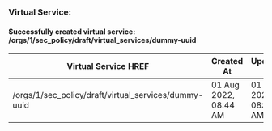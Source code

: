 ### Virtual Service:
#### Successfully created virtual service: /orgs/1/sec_policy/draft/virtual_services/dummy-uuid

|Virtual Service HREF|Created At|Updated At|Name|Service Port|Service Protocol|
|---|---|---|---|---|---|
| /orgs/1/sec_policy/draft/virtual_services/dummy-uuid | 01 Aug 2022, 08:44 AM | 01 Aug 2022, 08:44 AM | test_create_virtual_service | 3000 | tcp |
